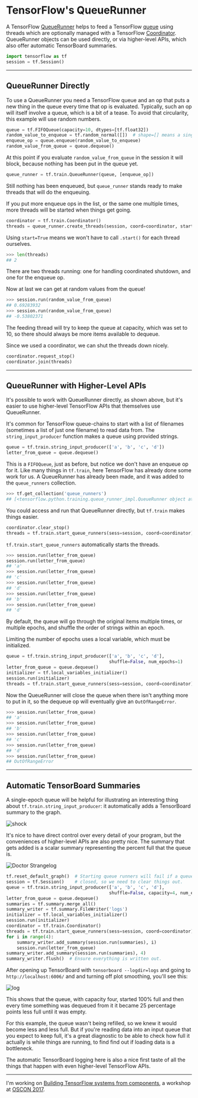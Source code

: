 # TensorFlow's QueueRunner

A TensorFlow [QueueRunner](https://www.tensorflow.org/programmers_guide/threading_and_queues#queuerunner) helps to feed a TensorFlow [queue](http://planspace.org/20170327-tensorflow_and_queues/) using threads which are optionally managed with a TensorFlow [Coordinator](http://planspace.org/20170324-the_tensorflow_coordinator_for_python_threading/). QueueRunner objects can be used directly, or via higher-level APIs, which also offer automatic TensorBoard summaries.

```python
import tensorflow as tf
session = tf.Session()
```

---

## QueueRunner Directly

To use a QueueRunner you need a TensorFlow queue and an op that puts a new thing in the queue every time that op is evaluated. Typically, such an op will itself involve a queue, which is a bit of a tease. To avoid that circularity, this example will use random numbers.

```python
queue = tf.FIFOQueue(capacity=10, dtypes=[tf.float32])
random_value_to_enqueue = tf.random_normal([])  # shape=[] means a single value
enqueue_op = queue.enqueue(random_value_to_enqueue)
random_value_from_queue = queue.dequeue()
```

At this point if you evaluate `random_value_from_queue` in the session it will block, because nothing has been put in the queue yet.

```python
queue_runner = tf.train.QueueRunner(queue, [enqueue_op])
```

Still nothing has been enqueued, but `queue_runner` stands ready to make threads that will do the enqueuing.

If you put more enqueue ops in the list, or the same one multiple times, more threads will be started when things get going.

```python
coordinator = tf.train.Coordinator()
threads = queue_runner.create_threads(session, coord=coordinator, start=True)
```

Using `start=True` means we won't have to call `.start()` for each thread ourselves.

```python
>>> len(threads)
## 2
```

There are two threads running: one for handling coordinated shutdown, and one for the enqueue op.

Now at last we can get at random values from the queue!

```python
>>> session.run(random_value_from_queue)
## 0.69283932
>>> session.run(random_value_from_queue)
## -0.53802371
```

The feeding thread will try to keep the queue at capacity, which was set to 10, so there should always be more items available to dequeue.

Since we used a coordinator, we can shut the threads down nicely.

```python
coordinator.request_stop()
coordinator.join(threads)
```

---

## QueueRunner with Higher-Level APIs

It's possible to work with QueueRunner directly, as shown above, but it's easier to use higher-level TensorFlow APIs that themselves use QueueRunner.

It's common for TensorFlow queue-chains to start with a list of filenames (sometimes a list of just one filename) to read data from. The `string_input_producer` function makes a queue using provided strings.

```python
queue = tf.train.string_input_producer(['a', 'b', 'c', 'd'])
letter_from_queue = queue.dequeue()
```

This is a `FIFOQueue`, just as before, but notice we don't have an enqueue op for it. Like many things in `tf.train`, here TensorFlow has already done some work for us. A QueueRunner has already been made, and it was added to the `queue_runners` collection.

```python
>>> tf.get_collection('queue_runners')
## [<tensorflow.python.training.queue_runner_impl.QueueRunner object at 0x121ee2c10>]
```

You could access and run that QueueRunner directly, but `tf.train` makes things easier.

<!--

Finally, here's a place where it would be useful to be
doing a session context manager!

-->

```python
coordinator.clear_stop()
threads = tf.train.start_queue_runners(sess=session, coord=coordinator)
```

`tf.train.start_queue_runners` automatically starts the threads.

```python
>>> session.run(letter_from_queue)
session.run(letter_from_queue)
## 'a'
>>> session.run(letter_from_queue)
## 'c'
>>> session.run(letter_from_queue)
## 'd'
>>> session.run(letter_from_queue)
## 'b'
>>> session.run(letter_from_queue)
## 'd'
```

By default, the queue will go through the original items multiple times, or multiple epochs, and shuffle the order of strings within an epoch.

Limiting the number of epochs uses a local variable, which must be initialized.

```python
queue = tf.train.string_input_producer(['a', 'b', 'c', 'd'],
                                       shuffle=False, num_epochs=1)
letter_from_queue = queue.dequeue()
initializer = tf.local_variables_initializer()
session.run(initializer)
threads = tf.train.start_queue_runners(sess=session, coord=coordinator)
```

Now the QueueRunner will close the queue when there isn't anything more to put in it, so the dequeue op will eventually give an `OutOfRangeError`.

```python
>>> session.run(letter_from_queue)
## 'a'
>>> session.run(letter_from_queue)
## 'b'
>>> session.run(letter_from_queue)
## 'c'
>>> session.run(letter_from_queue)
## 'd'
>>> session.run(letter_from_queue)
## OutOfRangeError
```

---

## Automatic TensorBoard Summaries

A single-epoch queue will be helpful for illustrating an interesting thing about `tf.train.string_input_producer`: it automatically adds a TensorBoard summary to the graph.

![shock](img/shock_or_something.jpg)

It's nice to have direct control over every detail of your program, but the conveniences of higher-level APIs are also pretty nice. The summary that gets added is a scalar summary representing the percent full that the queue is.

![Doctor Strangelog](img/strangelog.jpg)

```python
tf.reset_default_graph()  # Starting queue runners will fail if a queue is
session = tf.Session()    # closed, so we need to clear things out.
queue = tf.train.string_input_producer(['a', 'b', 'c', 'd'],
                                       shuffle=False, capacity=4, num_epochs=1)
letter_from_queue = queue.dequeue()
summaries = tf.summary.merge_all()
summary_writer = tf.summary.FileWriter('logs')
initializer = tf.local_variables_initializer()
session.run(initializer)
coordinator = tf.train.Coordinator()
threads = tf.train.start_queue_runners(sess=session, coord=coordinator)
for i in range(4):
    summary_writer.add_summary(session.run(summaries), i)
    session.run(letter_from_queue)
summary_writer.add_summary(session.run(summaries), 4)
summary_writer.flush()  # Ensure everything is written out.
```

After opening up TensorBoard with `tensorboard --logdir=logs` and going to `http://localhost:6006/` and and turning off plot smoothing, you'll see this:

![log](img/fraction_full.png)

This shows that the queue, with capacity four, started 100% full and then every time something was dequeued from it it became 25 percentage points less full until it was empty.

For this example, the queue wasn't being refilled, so we knew it would become less and less full. But if you're reading data into an input queue that you expect to keep full, it's a great diagnostic to be able to check how full it actually is while things are running, to find find out if loading data is a bottleneck.

The automatic TensorBoard logging here is also a nice first taste of all the things that happen with even higher-level TensorFlow APIs.


---

I'm working on [Building TensorFlow systems from components](http://conferences.oreilly.com/oscon/oscon-tx/public/schedule/detail/57823), a workshop at [OSCON 2017](https://conferences.oreilly.com/oscon/oscon-tx).
